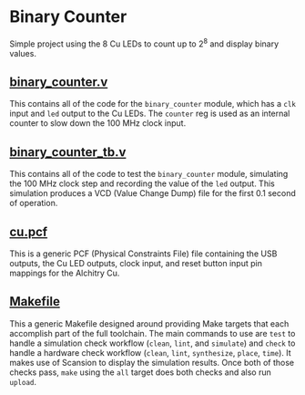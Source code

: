 # Binary Counter
Simple project using the 8 Cu LEDs to count up to 2<sup>8</sup> and display binary values.

## [binary_counter.v](binary_counter.v)
This contains all of the code for the `binary_counter` module, which has a `clk` input and `led` output to the Cu LEDs. The `counter` reg is used as an internal counter to slow down the 100 MHz clock input.

## [binary_counter_tb.v](binary_counter_tb.v)
This contains all of the code to test the `binary_counter` module, simulating the 100 MHz clock step and recording the value of the `led` output. This simulation produces a VCD (Value Change Dump) file for the first 0.1 second of operation.

## [cu.pcf](cu.pcf)
This is a generic PCF (Physical Constraints File) file containing the USB outputs, the Cu LED outputs, clock input, and reset button input pin mappings for the Alchitry Cu.

## [Makefile](Makefile)
This a generic Makefile designed around providing Make targets that each accomplish part of the full toolchain. The main commands to use are `test` to handle a simulation check workflow (`clean`, `lint`, and `simulate`) and `check` to handle a hardware check workflow (`clean`, `lint`, `synthesize`, `place`, `time`). It makes use of Scansion to display the simulation results. Once both of those checks pass, `make` using the `all` target does both checks and also run `upload`.
